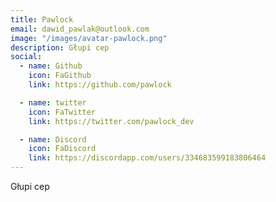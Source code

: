 ```yaml
---
title: Pawlock
email: dawid_pawlak@outlook.com
image: "/images/avatar-pawlock.png"
description: Głupi cep
social:
  - name: Github
    icon: FaGithub
    link: https://github.com/pawlock

  - name: twitter
    icon: FaTwitter
    link: https://twitter.com/pawlock_dev

  - name: Discord
    icon: FaDiscord
    link: https://discordapp.com/users/334683599183806464
---
```


Głupi cep
